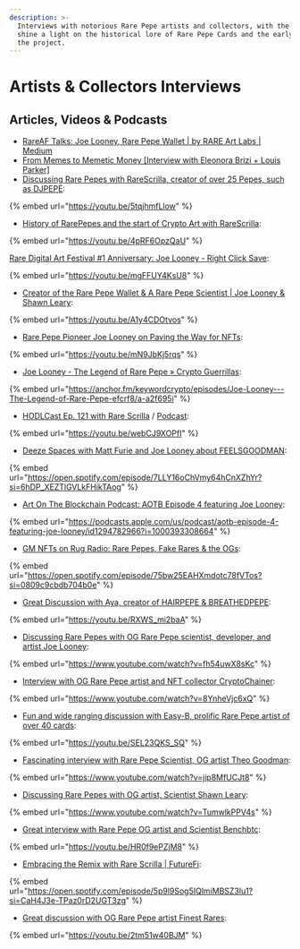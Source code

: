 ```yaml
---
description: >-
  Interviews with notorious Rare Pepe artists and collectors, with the aim to
  shine a light on the historical lore of Rare Pepe Cards and the early days of
  the project.
---
```


# Artists & Collectors Interviews

## Articles, Videos & Podcasts

* [RareAF Talks: Joe Looney, Rare Pepe Wallet | by RARE Art Labs | Medium](https://medium.com/@rareartlabs/rareaf-talks-joe-looney-rare-pepe-wallet-db309924c72b)
* [From Memes to Memetic Money \[Interview with Eleonora Brizi + Louis Parker\]](https://steemit.com/art/@creativecrypto/frommemestomemeticmoneyinterviewwitheleonorabrizilouisparkeroftherarestbook-2wqhpf4a1t)
* [Discussing Rare Pepes with RareScrilla, creator of over 25 Pepes, such as DJPEPE](https://youtu.be/5tqjhmfLlow):&#x20;

{% embed url="https://youtu.be/5tqjhmfLlow" %}

* [History of RarePepes and the start of Crypto Art with RareScrilla](https://www.youtube.com/watch?v=4pRF6OpzQaU):&#x20;

{% embed url="https://youtu.be/4pRF6OpzQaU" %}

[Rare Digital Art Festival #1 Anniversary: Joe Looney - Right Click Save](https://www.rightclicksave.com/article/rare-digital-art-festival-anniversary-joe-looney):

{% embed url="https://youtu.be/mgFFUY4KsU8" %}

* [Creator of the Rare Pepe Wallet & A Rare Pepe Scientist | Joe Looney & Shawn Leary](https://www.youtube.com/watch?v=A1y4CDOtvos\&t=1635s):&#x20;

{% embed url="https://youtu.be/A1y4CDOtvos" %}

* [Rare Pepe Pioneer Joe Looney on Paving the Way for NFTs](https://www.youtube.com/watch?v=mN9JbKj5rqs):&#x20;

{% embed url="https://youtu.be/mN9JbKj5rqs" %}

* [Joe Looney - The Legend of Rare Pepe » Crypto Guerrillas](https://cryptoguerrillas.com/joe-looney-the-legend-of-rare-pepe/):&#x20;

{% embed url="https://anchor.fm/keywordcrypto/episodes/Joe-Looney---The-Legend-of-Rare-Pepe-efcrf8/a-a2f695i" %}

* [HODLCast Ep. 121 with Rare Scrilla](https://www.youtube.com/watch?v=webCJ9XOPfI\&ab\_channel=SashaHodder) / [Podcast](https://open.spotify.com/episode/6tsIGOoAeIeGK4Q44DDkeL?si=5ca3f732906a4a8d):&#x20;

{% embed url="https://youtu.be/webCJ9XOPfI" %}

* [Deeze Spaces with Matt Furie and Joe Looney about FEELSGOODMAN](https://open.spotify.com/episode/7LLY16oChVmy64hCnXZhYr?si=7476abeb2cb94ba5):

{% embed url="https://open.spotify.com/episode/7LLY16oChVmy64hCnXZhYr?si=6hDP_XEZTlGVLkFHikTAog" %}

* [Art On The Blockchain Podcast: AOTB Episode 4 featuring Joe Looney](https://itunes.apple.com/us/podcast/art-on-the-blockchain-podcast/id1294782966?):

{% embed url="https://podcasts.apple.com/us/podcast/aotb-episode-4-featuring-joe-looney/id1294782966?i=1000393308664" %}

* [GM NFTs on Rug Radio: Rare Pepes, Fake Rares & the OGs](https://open.spotify.com/episode/75bw25EAHXmdotc78fVTos?si=e3a99dc8a0a94893):

{% embed url="https://open.spotify.com/episode/75bw25EAHXmdotc78fVTos?si=0809c9cbdb704b0e" %}

* [Great Discussion with Aya, creator of HAIRPEPE & BREATHEDPEPE](https://youtu.be/RXWS\_mi2baA):

{% embed url="https://youtu.be/RXWS_mi2baA" %}

* [Discussing Rare Pepes with OG Rare Pepe scientist, developer, and artist Joe Looney](https://www.youtube.com/watch?v=fh54uwX8sKc):

{% embed url="https://www.youtube.com/watch?v=fh54uwX8sKc" %}

* [Interview with OG Rare Pepe artist and NFT collector CryptoChainer](https://www.youtube.com/watch?v=8YnheVjc6xQ):&#x20;

{% embed url="https://www.youtube.com/watch?v=8YnheVjc6xQ" %}

* [Fun and wide ranging discussion with Easy-B, prolific Rare Pepe artist of over 40 cards](https://youtu.be/SEL23QKS\_SQ):&#x20;

{% embed url="https://youtu.be/SEL23QKS_SQ" %}

* [Fascinating interview with Rare Pepe Scientist, OG artist Theo Goodman](https://www.youtube.com/watch?v=jip8MfUCJt8):&#x20;

{% embed url="https://www.youtube.com/watch?v=jip8MfUCJt8" %}

* [Discussing Rare Pepes with OG artist, Scientist Shawn Leary](https://www.youtube.com/watch?v=TumwlkPPV4s):&#x20;

{% embed url="https://www.youtube.com/watch?v=TumwlkPPV4s" %}

* [Great interview with Rare Pepe OG artist and Scientist Benchbtc](https://youtu.be/HR0f9ePZjM8):&#x20;

{% embed url="https://youtu.be/HR0f9ePZjM8" %}

* [Embracing the Remix with Rare Scrilla | FutureFi](https://open.spotify.com/episode/5p9l9Sog5IQlmiMBSZ3lu1?si=CaH4J3e-TPaz0rD2UGT3zg):&#x20;

{% embed url="https://open.spotify.com/episode/5p9l9Sog5IQlmiMBSZ3lu1?si=CaH4J3e-TPaz0rD2UGT3zg" %}

* [Great discussion with OG Rare Pepe artist Finest Rares](https://youtu.be/2tm51w40BJM):&#x20;

{% embed url="https://youtu.be/2tm51w40BJM" %}
